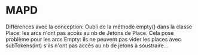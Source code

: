 # MAPD

Différences avec la conception:
Oubli de la méthode empty() dans la classe Place: les arcs n'ont pas accès au nb de Jetons de Place. Cela pose problème pour les arcs Empty: ils ne peuvent pas vider les places avec subTokens(int) s'ils n'ont pas accès au nb de jetons à soustraire...
